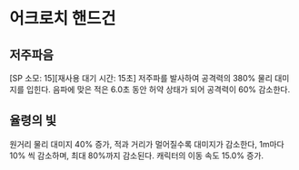 # 어크로치 핸드건

## 저주파음

[SP 소모: 15][재사용 대기 시간: 15초] 저주파를 발사하여 공격력의 380% 물리 대미지를 입힌다. 음파에 맞은 적은 6.0초 동안 허약 상태가 되어 공격력이 60% 감소한다.

## 율령의 빛

원거리 물리 대미지 40% 증가, 적과 거리가 멀어질수록 대미지가 감소한다, 1m마다 10% 씩 감소하며, 최대 80%까지 감소된다. 캐릭터의 이동 속도 15.0% 증가.
